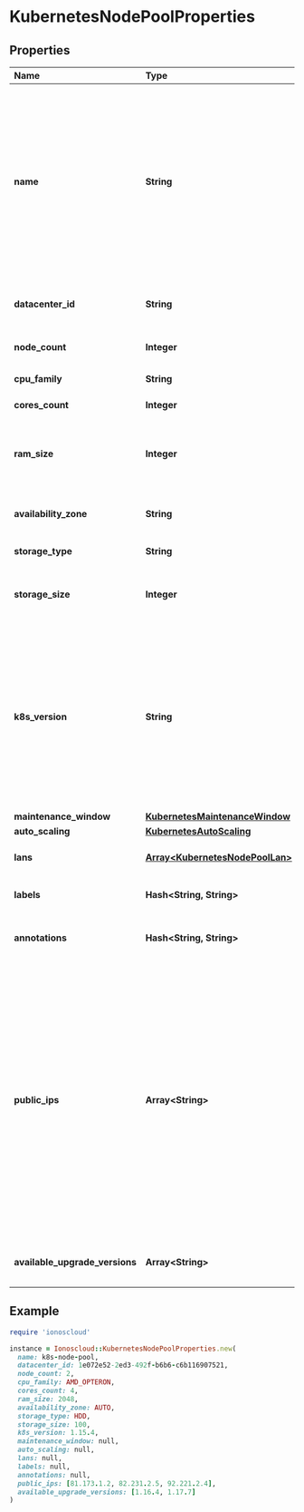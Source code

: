 # KubernetesNodePoolProperties

## Properties

| Name | Type | Description | Notes |
| :--- | :--- | :--- | :--- |
| **name** | **String** | A Kubernetes Node Pool Name. Valid Kubernetes Node Pool name must be 63 characters or less and must be empty or begin and end with an alphanumeric character \(\[a-z0-9A-Z\]\) with dashes \(-\), underscores \(\_\), dots \(.\), and alphanumerics between. |  |
| **datacenter\_id** | **String** | A valid uuid of the datacenter on which user has access |  |
| **node\_count** | **Integer** | Number of nodes part of the Node Pool |  |
| **cpu\_family** | **String** | A valid cpu family name |  |
| **cores\_count** | **Integer** | Number of cores for node |  |
| **ram\_size** | **Integer** | RAM size for node, minimum size is 2048MB. Ram size must be set to multiple of 1024MB. |  |
| **availability\_zone** | **String** | The availability zone in which the target VM should exist |  |
| **storage\_type** | **String** | Hardware type of the volume |  |
| **storage\_size** | **Integer** | The size of the volume in GB. The size should be greater than 10GB. |  |
| **k8s\_version** | **String** | The kubernetes version in which a nodepool is running. This imposes restrictions on what kubernetes versions can be run in a cluster's nodepools. Additionally, not all kubernetes versions are viable upgrade targets for all prior versions. | \[optional\] |
| **maintenance\_window** | [**KubernetesMaintenanceWindow**](kubernetesmaintenancewindow.md) |  | \[optional\] |
| **auto\_scaling** | [**KubernetesAutoScaling**](kubernetesautoscaling.md) |  | \[optional\] |
| **lans** | [**Array&lt;KubernetesNodePoolLan&gt;**](kubernetesnodepoollan.md) | array of additional LANs attached to worker nodes | \[optional\] |
| **labels** | **Hash&lt;String, String&gt;** | map of labels attached to node pool | \[optional\] |
| **annotations** | **Hash&lt;String, String&gt;** | map of annotations attached to node pool | \[optional\] |
| **public\_ips** | **Array&lt;String&gt;** | Optional array of reserved public IP addresses to be used by the nodes. IPs must be from same location as the data center used for the node pool. The array must contain one extra IP than maximum number of nodes could be. \(nodeCount+1 if fixed node amount or maxNodeCount+1 if auto scaling is used\) The extra provided IP Will be used during rebuilding of nodes. | \[optional\] |
| **available\_upgrade\_versions** | **Array&lt;String&gt;** | List of available versions for upgrading the node pool | \[optional\] |

## Example

```ruby
require 'ionoscloud'

instance = Ionoscloud::KubernetesNodePoolProperties.new(
  name: k8s-node-pool,
  datacenter_id: 1e072e52-2ed3-492f-b6b6-c6b116907521,
  node_count: 2,
  cpu_family: AMD_OPTERON,
  cores_count: 4,
  ram_size: 2048,
  availability_zone: AUTO,
  storage_type: HDD,
  storage_size: 100,
  k8s_version: 1.15.4,
  maintenance_window: null,
  auto_scaling: null,
  lans: null,
  labels: null,
  annotations: null,
  public_ips: [81.173.1.2, 82.231.2.5, 92.221.2.4],
  available_upgrade_versions: [1.16.4, 1.17.7]
)
```

